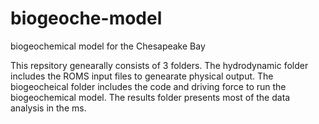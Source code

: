 # biogeoche-model
biogeochemical model for the Chesapeake Bay

This repsitory genearally consists of 3 folders. The hydrodynamic folder includes the ROMS input files to genearate physical output. The biogeocheical
folder includes the code and driving force to run the biogeochemical model. The results folder presents most of the data analysis in the ms.
